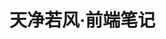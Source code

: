 <!--
 * @Author: 天净若风 oncwnuNuisPZMfdZzvnFdiAz60SE@git.weixin.qq.com
 * @Date: 2022-06-19 18:55:11
 * @LastEditors: 天净若风 oncwnuNuisPZMfdZzvnFdiAz60SE@git.weixin.qq.com
 * @LastEditTime: 2022-06-19 19:19:46
 * @FilePath: /leaning-doc/docs/README.md
 * @Description: 这是默认设置,请设置`customMade`, 打开koroFileHeader查看配置 进行设置: https://github.com/OBKoro1/koro1FileHeader/wiki/%E9%85%8D%E7%BD%AE
-->

# 天净若风·前端笔记
